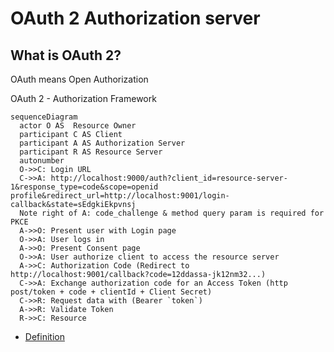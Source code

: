 # OAuth 2 Authorization server

## What is OAuth 2?

OAuth means Open Authorization

OAuth 2 - Authorization Framework

``` mermaid
sequenceDiagram
  actor O AS  Resource Owner
  participant C AS Client
  participant A AS Authorization Server
  participant R AS Resource Server
  autonumber
  O->>C: Login URL
  C->>A: http://localhost:9000/auth?client_id=resource-server-1&response_type=code&scope=openid profile&redirect_url=http://localhost:9001/login-callback&state=sEdgkiEkpvnsj
  Note right of A: code_challenge & method query param is required for PKCE
  A->>O: Present user with Login page
  O->>A: User logs in
  A->>O: Present Consent page
  O->>A: User authorize client to access the resource server
  A->>C: Authorization Code (Redirect to http://localhost:9001/callback?code=12ddassa-jk12nm32...)
  C->>A: Exchange authorization code for an Access Token (http post/token + code + clientId + Client Secret)
  C->>R: Request data with (Bearer `token`)
  A->>R: Validate Token
  R->>C: Resource

```


* [Definition](Definition.md)